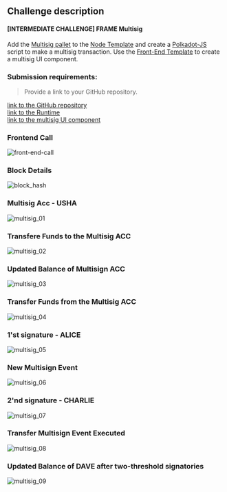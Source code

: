 ## Challenge description
#### [INTERMEDIATE CHALLENGE] FRAME Multisig
Add the <a href="https://substrate.dev/rustdocs/v2.0.0-rc6/pallet_multisig/index.html">Multisig pallet</a> to the <a href="https://github.com/substrate-developer-hub/substrate-node-template">Node Template</a> and create a <a href="https://polkadot.js.org/api/start/">Polkadot-JS</a> script to make a multisig transaction. Use the <a href="https://github.com/substrate-developer-hub/substrate-front-end-template">Front-End Template</a> to create a multisig UI component.
### Submission requirements:
> Provide a link to your GitHub repository.<br/>

 [link to the GitHub repository](https://github.com/s5k0651/hello-world-by-polkadot/tree/master/FRAME-Multisig)</br>
 [link to the Runtime](https://github.com/s5k0651/hello-world-by-polkadot/tree/master/FRAME-Multisig/substrate-node-template/runtime)</br>
 [link to the multisig UI component](https://github.com/s5k0651/hello-world-by-polkadot/blob/master/FRAME-Multisig/substrate-front-end-template/src/MultisigComponent.js)</br>
 
### Frontend Call
![front-end-call](front-end-call.png)
### Block Details
![block_hash](block_hash.png)
### Multisig Acc - USHA
![multisig_01](multisig_01.png)
### Transfere Funds to the Multisig ACC
![multisig_02](multisig_02.png)
### Updated Balance of Multisign ACC
![multisig_03](multisig_03.png)
### Transfer Funds from the Multisig ACC
![multisig_04](multisig_04.png)
### 1'st signature - ALICE
![multisig_05](multisig_05.png)
### New Multisign Event 
![multisig_06](multisig_06.png)
### 2'nd signature - CHARLIE
![multisig_07](multisig_07.png)
### Transfer Multisign Event Executed
![multisig_08](multisig_08.png)
### Updated Balance of DAVE after two-threshold signatories
![multisig_09](multisig_09.png)
